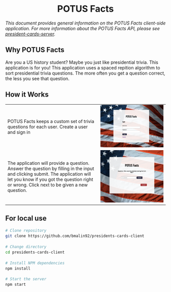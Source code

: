 
<h1 align="center">POTUS Facts</h1>
<p><em>This document provides general information on the POTUS Facts client-side application.  For more information about the POTUS Facts API, please see <a href="hhttps://github.com/jackseabolt/president-cards-server">president-cards-server</a>.</em></p>

Why POTUS Facts
-------------
Are you a US history student? Maybe you just like presidential trivia. This application is for you! This application uses a spaced repition algorithm to sort presidential trivia questions. The more often you get a question correct, the less you see that question.  

How it Works
------------
<table layout="fixed">
  <tr>
    <td width="55%">
      <p>POTUS Facts keeps a custom set of trivia questions for each user. Create a user and sign in</p>
    </td>
    <td width = "40%">
      <img src="public/images/readme_image1.png" max-height="240px" width="auto">
    </td>
  </tr>
  <tr>
    <td width="55%">
      <p>The application will provide a question. Answer the question by filling in the input and clicking submit. The application will let you know if you got the question right or wrong. Click next to be given a new question.</p>
    </td>
    <td width = "40%">
      <img src="public/images/readme_image2.png" max-height="240px" width="auto">
    </td>
  </tr>
</table>

For local use
--------

```bash
# Clone repository
git clone https://github.com/bmalin92/presidents-cards-client

# Change directory
cd presidents-cards-client

# Install NPM dependencies
npm install

# Start the server
npm start
```
